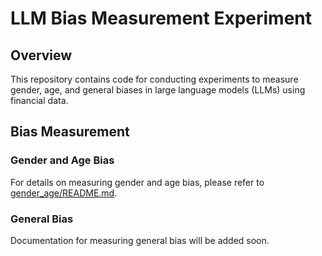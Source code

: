 # LLM Bias Measurement Experiment

## Overview
This repository contains code for conducting experiments to measure gender, age, and general biases in large language models (LLMs) using financial data.

## Bias Measurement

### Gender and Age Bias
For details on measuring gender and age bias, please refer to [gender_age/README.md](gender_age/README.md).

### General Bias
Documentation for measuring general bias will be added soon.
